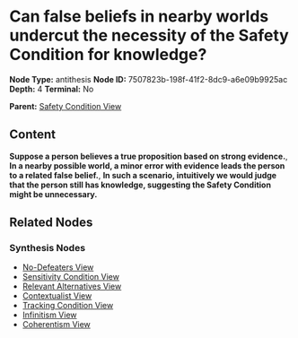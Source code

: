 # Can false beliefs in nearby worlds undercut the necessity of the Safety Condition for knowledge?

**Node Type:** antithesis
**Node ID:** 7507823b-198f-41f2-8dc9-a6e09b9925ac
**Depth:** 4
**Terminal:** No

**Parent:** [Safety Condition View](safety-condition-view-synthesis-cc662db2-c791-42d6-9da3-3dff33be153d.md)

## Content

**Suppose a person believes a true proposition based on strong evidence.**, **In a nearby possible world, a minor error with evidence leads the person to a related false belief.**, **In such a scenario, intuitively we would judge that the person still has knowledge, suggesting the Safety Condition might be unnecessary.**

## Related Nodes

### Synthesis Nodes

- [No-Defeaters View](no-defeaters-view-synthesis-7157ce8d-3c4d-4b7b-8ec9-2d1129ee1a1c.md)
- [Sensitivity Condition View](sensitivity-condition-view-synthesis-ec3281c3-3a8e-4bf7-8442-333df45f8a71.md)
- [Relevant Alternatives View](relevant-alternatives-view-synthesis-d8453f54-a4ac-4c85-981f-e4c57c1b52a2.md)
- [Contextualist View](contextualist-view-synthesis-cd479179-416b-4157-a7e8-11acdee95167.md)
- [Tracking Condition View](tracking-condition-view-synthesis-456c27fb-b105-46b9-921e-b441eea0d6ce.md)
- [Infinitism View](infinitism-view-synthesis-dbc6d896-70ba-4569-9ffa-5a5ab142bd64.md)
- [Coherentism View](coherentism-view-synthesis-a03265fe-327c-456b-815b-1d94a5729469.md)
